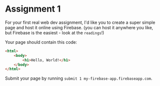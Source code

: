 # Assignment 1

For your first real web dev assignment, I'd like you to create a super simple page and host it online using Firebase. (you can host it anywhere you like, but Firebase is the easiest - look at the `readings`!)

Your page should contain this code:

```html
<html>
	<body>
		<h1>Hello, World!</h1>
	</body>
</html>
```

Submit your page by running `submit 1 my-firebase-app.firebaseapp.com`.

